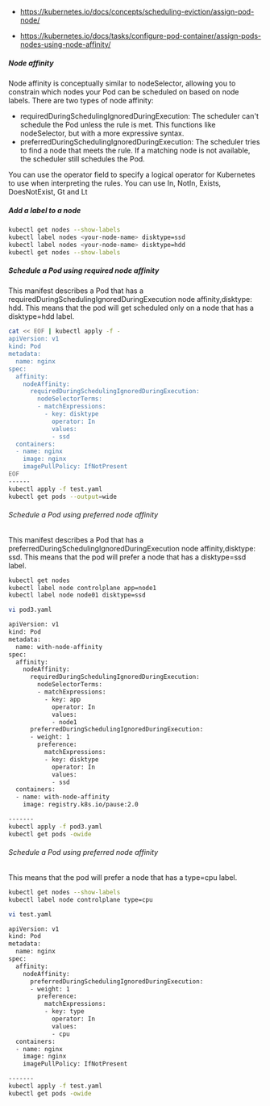 - https://kubernetes.io/docs/concepts/scheduling-eviction/assign-pod-node/

- https://kubernetes.io/docs/tasks/configure-pod-container/assign-pods-nodes-using-node-affinity/


##### Node affinity
Node affinity is conceptually similar to nodeSelector, allowing you to constrain which nodes your Pod can be scheduled on based on node labels.
There are two types of node affinity:

- requiredDuringSchedulingIgnoredDuringExecution:
The scheduler can't schedule the Pod unless the rule is met. This functions like nodeSelector, but with a more expressive syntax.
- preferredDuringSchedulingIgnoredDuringExecution:
The scheduler tries to find a node that meets the rule. If a matching node is not available, the scheduler still schedules the Pod.

You can use the operator field to specify a logical operator for Kubernetes to use when interpreting the rules.
You can use In, NotIn, Exists, DoesNotExist, Gt and Lt

#####  Add a label to a node

``````sh
kubectl get nodes --show-labels
kubectl label nodes <your-node-name> disktype=ssd
kubectl label nodes <your-node-name> disktype=hdd
kubectl get nodes --show-labels

``````

##### Schedule a Pod using required node affinity
This manifest describes a Pod that has a requiredDuringSchedulingIgnoredDuringExecution node affinity,disktype: hdd. This means that the pod will get scheduled only on a node that has a disktype=hdd label.

``````sh
cat << EOF | kubectl apply -f -
apiVersion: v1
kind: Pod
metadata:
  name: nginx
spec:
  affinity:
    nodeAffinity:
      requiredDuringSchedulingIgnoredDuringExecution:
        nodeSelectorTerms:
        - matchExpressions:
          - key: disktype
            operator: In
            values:
            - ssd            
  containers:
  - name: nginx
    image: nginx
    imagePullPolicy: IfNotPresent
EOF
------
kubectl apply -f test.yaml
kubectl get pods --output=wide

``````

###### Schedule a Pod using preferred node affinity 
This manifest describes a Pod that has a preferredDuringSchedulingIgnoredDuringExecution node affinity,disktype: ssd. This means that the pod will prefer a node that has a disktype=ssd label.

``````sh
kubectl get nodes
kubectl label node controlplane app=node1
kubectl label node node01 disktype=ssd

vi pod3.yaml

apiVersion: v1
kind: Pod
metadata:
  name: with-node-affinity
spec:
  affinity:
    nodeAffinity:
      requiredDuringSchedulingIgnoredDuringExecution:
        nodeSelectorTerms:
        - matchExpressions:
          - key: app
            operator: In
            values:
            - node1
      preferredDuringSchedulingIgnoredDuringExecution:
      - weight: 1
        preference:
          matchExpressions:
          - key: disktype
            operator: In
            values:
            - ssd
  containers:
  - name: with-node-affinity
    image: registry.k8s.io/pause:2.0

-------
kubectl apply -f pod3.yaml
kubectl get pods -owide
``````
###### Schedule a Pod using preferred node affinity
This means that the pod will prefer a node that has a type=cpu label.
``````sh
kubectl get nodes --show-labels
kubectl label node controlplane type=cpu

vi test.yaml

apiVersion: v1
kind: Pod
metadata:
  name: nginx
spec:
  affinity:
    nodeAffinity:
      preferredDuringSchedulingIgnoredDuringExecution:
      - weight: 1
        preference:
          matchExpressions:
          - key: type
            operator: In
            values:
            - cpu          
  containers:
  - name: nginx
    image: nginx
    imagePullPolicy: IfNotPresent  

-------
kubectl apply -f test.yaml
kubectl get pods -owide
``````
